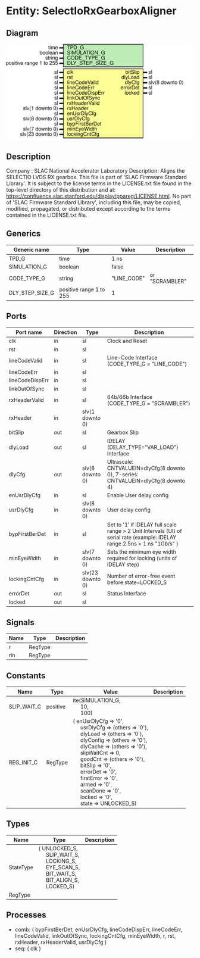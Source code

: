 # Entity: SelectIoRxGearboxAligner

## Diagram

![Diagram](SelectIoRxGearboxAligner.svg "Diagram")
## Description

Company    : SLAC National Accelerator Laboratory
Description: Aligns the SELECTIO LVDS RX gearbox.
This file is part of 'SLAC Firmware Standard Library'.
It is subject to the license terms in the LICENSE.txt file found in the
top-level directory of this distribution and at:
   https://confluence.slac.stanford.edu/display/ppareg/LICENSE.html.
No part of 'SLAC Firmware Standard Library', including this file,
may be copied, modified, propagated, or distributed except according to
the terms contained in the LICENSE.txt file.
## Generics

| Generic name    | Type                    | Value       | Description    |
| --------------- | ----------------------- | ----------- | -------------- |
| TPD_G           | time                    | 1 ns        |                |
| SIMULATION_G    | boolean                 | false       |                |
| CODE_TYPE_G     | string                  | "LINE_CODE" | or "SCRAMBLER" |
| DLY_STEP_SIZE_G | positive range 1 to 255 | 1           |                |
## Ports

| Port name       | Direction | Type             | Description                                                                                                                 |
| --------------- | --------- | ---------------- | --------------------------------------------------------------------------------------------------------------------------- |
| clk             | in        | sl               | Clock and Reset                                                                                                             |
| rst             | in        | sl               |                                                                                                                             |
| lineCodeValid   | in        | sl               | Line-Code Interface (CODE_TYPE_G = "LINE_CODE")                                                                             |
| lineCodeErr     | in        | sl               |                                                                                                                             |
| lineCodeDispErr | in        | sl               |                                                                                                                             |
| linkOutOfSync   | in        | sl               |                                                                                                                             |
| rxHeaderValid   | in        | sl               | 64b/66b Interface (CODE_TYPE_G = "SCRAMBLER")                                                                               |
| rxHeader        | in        | slv(1 downto 0)  |                                                                                                                             |
| bitSlip         | out       | sl               | Gearbox Slip                                                                                                                |
| dlyLoad         | out       | sl               | IDELAY (DELAY_TYPE="VAR_LOAD") Interface                                                                                    |
| dlyCfg          | out       | slv(8 downto 0)  | Ultrascale: CNTVALUEIN=dlyCfg(8 downto 0), 7-series: CNTVALUEIN=dlyCfg(8 downto 4)                                          |
| enUsrDlyCfg     | in        | sl               | Enable User delay config                                                                                                    |
| usrDlyCfg       | in        | slv(8 downto 0)  | User delay config                                                                                                           |
| bypFirstBerDet  | in        | sl               | Set to '1' if IDELAY full scale range > 2 Unit Intervals (UI) of serial rate (example: IDELAY range 2.5ns  > 1 ns "1Gb/s" ) |
| minEyeWidth     | in        | slv(7 downto 0)  | Sets the minimum eye width required for locking (units of IDELAY step)                                                      |
| lockingCntCfg   | in        | slv(23 downto 0) | Number of error-free event before state=LOCKED_S                                                                            |
| errorDet        | out       | sl               | Status Interface                                                                                                            |
| locked          | out       | sl               |                                                                                                                             |
## Signals

| Name | Type    | Description |
| ---- | ------- | ----------- |
| r    | RegType |             |
| rin  | RegType |             |
## Constants

| Name        | Type     | Value                                                                                                                                                                                                                                                                                                                                                                                                                                                                                                                                                                                                                                                                                                                                                                                                                                                                                                                               | Description |
| ----------- | -------- | ----------------------------------------------------------------------------------------------------------------------------------------------------------------------------------------------------------------------------------------------------------------------------------------------------------------------------------------------------------------------------------------------------------------------------------------------------------------------------------------------------------------------------------------------------------------------------------------------------------------------------------------------------------------------------------------------------------------------------------------------------------------------------------------------------------------------------------------------------------------------------------------------------------------------------------- | ----------- |
| SLIP_WAIT_C | positive |  ite(SIMULATION_G,<br><span style="padding-left:20px"> 10,<br><span style="padding-left:20px"> 100)                                                                                                                                                                                                                                                                                                                                                                                                                                                                                                                                                                                                                                                                                                                                                                                                                                 |             |
| REG_INIT_C  | RegType  |  (       enUsrDlyCfg => '0',<br><span style="padding-left:20px">       usrDlyCfg   => (others => '0'),<br><span style="padding-left:20px">       dlyLoad     => (others => '0'),<br><span style="padding-left:20px">       dlyConfig   => (others => '0'),<br><span style="padding-left:20px">       dlyCache    => (others => '0'),<br><span style="padding-left:20px">       slipWaitCnt => 0,<br><span style="padding-left:20px">       goodCnt     => (others => '0'),<br><span style="padding-left:20px">       bitSlip     => '0',<br><span style="padding-left:20px">       errorDet    => '0',<br><span style="padding-left:20px">       firstError  => '0',<br><span style="padding-left:20px">       armed       => '0',<br><span style="padding-left:20px">       scanDone    => '0',<br><span style="padding-left:20px">       locked      => '0',<br><span style="padding-left:20px">       state       => UNLOCKED_S) |             |
## Types

| Name      | Type                                                                                                                                                                                                                                                                                                          | Description |
| --------- | ------------------------------------------------------------------------------------------------------------------------------------------------------------------------------------------------------------------------------------------------------------------------------------------------------------- | ----------- |
| StateType | ( UNLOCKED_S,<br><span style="padding-left:20px"> SLIP_WAIT_S,<br><span style="padding-left:20px"> LOCKING_S,<br><span style="padding-left:20px"> EYE_SCAN_S,<br><span style="padding-left:20px"> BIT_WAIT_S,<br><span style="padding-left:20px"> BIT_ALIGN_S,<br><span style="padding-left:20px"> LOCKED_S)  |             |
| RegType   |                                                                                                                                                                                                                                                                                                               |             |
## Processes
- comb: ( bypFirstBerDet, enUsrDlyCfg, lineCodeDispErr, lineCodeErr,
                   lineCodeValid, linkOutOfSync, lockingCntCfg, minEyeWidth, r,
                   rst, rxHeader, rxHeaderValid, usrDlyCfg )
- seq: ( clk )
